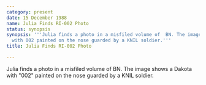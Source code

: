 ```yaml
---
category: present
date: 15 December 1988
name: Julia Finds RI-002 Photo
status: synopsis
synopsis: '''Julia finds a photo in a misfiled volume of  BN. The image shows a Dakota
  with 002 painted on the nose guarded by a KNIL soldier.'''
title: Julia Finds RI-002 Photo

---
```





Julia finds a photo in a misfiled volume of  BN.
The image shows a Dakota with "002" painted on the nose guarded by a
KNIL soldier. 
